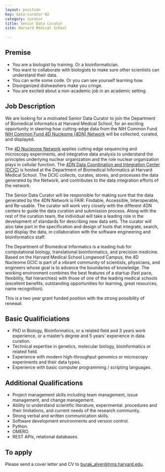 ```yaml
---
layout: position
key: data-curator-02
category: curator
title: Senior Data Curator
site: Harvard Medical School 
             
---
```

## Premise
- You are a biologist by training. Or a bioinformatician.
- You want to collaborate with biologists to make sure other scientists can understand their data.
- You can write some code. Or you can see yourself learning how.
- Disorganized dishwashers make you cringe.
- You are excited about a non-academic job in an academic setting.

## Job Description
 We are looking for a motivated Senior Data Curator to join the Department of Biomedical Informatics at Harvard Medical School, for an exciting opportunity in steering how cutting-edge data from the NIH Common Fund [NIH Common Fund 4D Nucleome (4DN) Network](https://commonfund.nih.gov/4Dnucleome/index) will be collected, curated, and displayed.

The [4D Nucleome Network](www.4dnucleome.org)  applies cutting edge sequencing and microscopy experiments, and integrative data analysis to understand the principles underlying nuclear organization and the role nuclear organization plays in cellular function. The [4DN Data Coordination and Integration Center (DCIC)](dcic.4dnucleome.org) is hosted at the Department of Biomedical Informatics at Harvard Medical School. The DCIC collects, curates, stores, and processes the data generated by the Network, and contributes to the data integration efforts of the network.

The Senior Data Curator will be responsible for making sure that the data generated by the 4DN Network is FAIR: Findable, Accessible, Interoperable, and Re-usable. The curator will work very closely with the different 4DN centers to guide the data curation and submission process. Along with the rest of the curation team, the individual will take a leading role in the development of standards for describing new data sets. The curator will also take part in the specification and design of tools that integrate, search, and display the data, in collaboration with the software engineering and bioinformatics staff.

The Department of Biomedical Informatics is a leading hub for computational biology, translational bioinformatics, and precision medicine. Based on the Harvard Medical School Longwood Campus, the 4D Nucleome DCIC is part of a vibrant community of scientists, physicians, and engineers whose goal is to advance the boundaries of knowledge. The working environment combines the best features of a startup (fast pace, flexibility, flat hierarchies) with those of one of the leading medical schools (excellent benefits, outstanding opportunities for learning, great resources, name recognition).

This is a two year grant funded position with the strong possibility of renewal.

## Basic Qualificiations
- PhD in Biology, Bioinformatics, or a related field and 3 years work experience, or a master’s degree and 5 years' experience in data curation.
- Technical expertise in genetics, molecular biology, bioinformatics or related field.
- Experience with modern high-throughput genomics or microscopy experiments and their data types.
- Experience with basic computer programming / scripting languages.

## Additional Qualifications
- Project management skills including team management, issue management, and change management.
- Ability to understand scientific literature, experimental. procedures and their limitations, and current needs of the research community.
- Strong verbal and written communication skills.
- Software development environments and version control.
- Python.
- OMERO.
- REST APIs, relational databases.

## To apply
Please send a cover letter and CV to [burak_alver@hms.harvard.edu](mailto:burak_alver@hms.harvard.edu).

